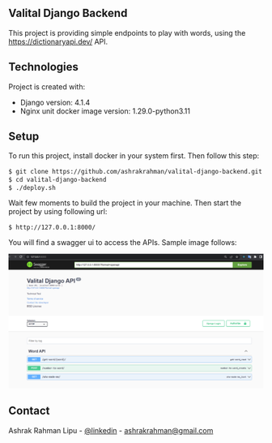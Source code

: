 ## Valital Django Backend

This project is providing simple endpoints to play with words, using the https://dictionaryapi.dev/ API.

## Technologies

Project is created with:

- Django version: 4.1.4
- Nginx unit docker image version: 1.29.0-python3.11

## Setup

To run this project, install docker in your system first. Then follow this step:

```
$ git clone https://github.com/ashrakrahman/valital-django-backend.git
$ cd valital-django-backend
$ ./deploy.sh

```

Wait few moments to build the project in your machine. Then start the project by using following url:

```
$ http://127.0.0.1:8000/

```

You will find a swagger ui to access the APIs. Sample image follows:

<img src="./swagger.png" alt="Logo" >

<!-- CONTACT -->

## Contact

Ashrak Rahman Lipu - [@linkedin](https://www.linkedin.com/in/ashrakrahman/) - ashrakrahman@gmail.com
